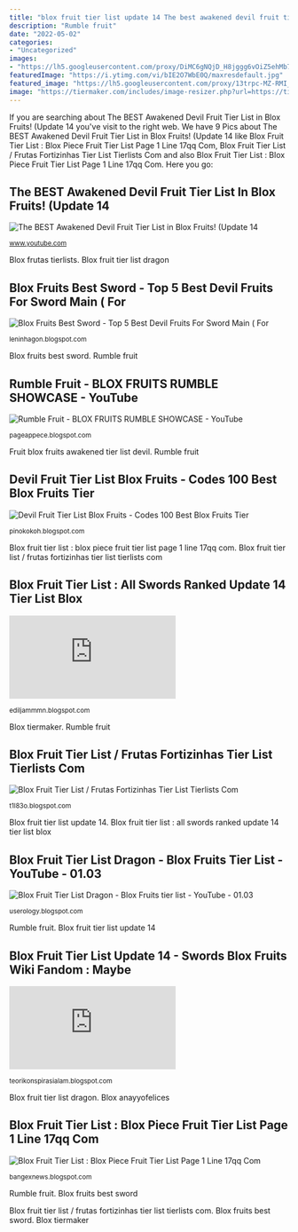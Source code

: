 ```yaml
---
title: "blox fruit tier list update 14 The best awakened devil fruit tier list in blox fruits! (update 14"
description: "Rumble fruit"
date: "2022-05-02"
categories:
- "Uncategorized"
images:
- "https://lh5.googleusercontent.com/proxy/DiMC6gNQjD_H8jggg6vOiZ5ehMb7KBMX3lkx06JdAWmPKH_jdfwMyN4q66AbAvl1fEs6ddwxlZAw6SEvdE-_SPHMTxi02PO55n0R73rBkGOSFihAQ9a_LKAMthBQMuAXSdfe3amY-FEgREUllDLxmNeV4vqrigcTP_RAqKuUvt38tz13DOH3vqN6gmziNtKvSialT2DOSONR1PzL=w1200-h630-p-k-no-nu"
featuredImage: "https://i.ytimg.com/vi/bIE2O7WbE0Q/maxresdefault.jpg"
featured_image: "https://lh5.googleusercontent.com/proxy/13trpc-MZ-RMI_GaTxiuyeZMrTTT4oRBUsrtsYuNKO9tfgKjpcU2sjJPJmQBnhdDDmsnDlWOc6Xy9SyGxgQq3K1QHviOrimB=w1200-h630-pd"
image: "https://tiermaker.com/includes/image-resizer.php?url=https://tiermaker.com//images/tier-lists-2021/757849/blox-fruits-tier-list-757849-1610340235.png&amp;w=300&amp;h=300"
---
```


If you are searching about The BEST Awakened Devil Fruit Tier List in Blox Fruits! (Update 14 you've visit to the right web. We have 9 Pics about The BEST Awakened Devil Fruit Tier List in Blox Fruits! (Update 14 like Blox Fruit Tier List : Blox Piece Fruit Tier List Page 1 Line 17qq Com, Blox Fruit Tier List / Frutas Fortizinhas Tier List Tierlists Com and also Blox Fruit Tier List : Blox Piece Fruit Tier List Page 1 Line 17qq Com. Here you go:

## The BEST Awakened Devil Fruit Tier List In Blox Fruits! (Update 14

![The BEST Awakened Devil Fruit Tier List in Blox Fruits! (Update 14](https://i.ytimg.com/vi/85iJqkT_hMY/maxresdefault.jpg "Blox fruit tier list update 14")

<small>www.youtube.com</small>

Blox frutas tierlists. Blox fruit tier list dragon

## Blox Fruits Best Sword - Top 5 Best Devil Fruits For Sword Main ( For

![Blox Fruits Best Sword - Top 5 Best Devil Fruits For Sword Main ( For](https://i.ytimg.com/vi/bIE2O7WbE0Q/maxresdefault.jpg "Blox fruits best sword")

<small>leninhagon.blogspot.com</small>

Blox fruits best sword. Rumble fruit

## Rumble Fruit - BLOX FRUITS RUMBLE SHOWCASE - YouTube

![Rumble Fruit - BLOX FRUITS RUMBLE SHOWCASE - YouTube](https://i.ytimg.com/vi/GhwXy0Gpzmc/maxresdefault.jpg "Blox fruit tier list : blox piece fruit tier list page 1 line 17qq com")

<small>pageappece.blogspot.com</small>

Fruit blox fruits awakened tier list devil. Rumble fruit

## Devil Fruit Tier List Blox Fruits - Codes 100 Best Blox Fruits Tier

![Devil Fruit Tier List Blox Fruits - Codes 100 Best Blox Fruits Tier](https://lh5.googleusercontent.com/proxy/DiMC6gNQjD_H8jggg6vOiZ5ehMb7KBMX3lkx06JdAWmPKH_jdfwMyN4q66AbAvl1fEs6ddwxlZAw6SEvdE-_SPHMTxi02PO55n0R73rBkGOSFihAQ9a_LKAMthBQMuAXSdfe3amY-FEgREUllDLxmNeV4vqrigcTP_RAqKuUvt38tz13DOH3vqN6gmziNtKvSialT2DOSONR1PzL=w1200-h630-p-k-no-nu "Devil fruit tier list blox fruits")

<small>pinokokoh.blogspot.com</small>

Blox fruit tier list : blox piece fruit tier list page 1 line 17qq com. Blox fruit tier list / frutas fortizinhas tier list tierlists com

## Blox Fruit Tier List : All Swords Ranked Update 14 Tier List Blox

![Blox Fruit Tier List : All Swords Ranked Update 14 Tier List Blox](https://tiermaker.com/includes/image-resizer.php?url=https://tiermaker.com//images/tier-lists-2021/757849/blox-fruits-tier-list-757849-1610340235.png&amp;w=300&amp;h=300 "Blox tiermaker")

<small>ediljammmn.blogspot.com</small>

Blox tiermaker. Rumble fruit

## Blox Fruit Tier List / Frutas Fortizinhas Tier List Tierlists Com

![Blox Fruit Tier List / Frutas Fortizinhas Tier List Tierlists Com](https://img.youtube.com/vi/WR_qQOpy09k/0.jpg "The best awakened devil fruit tier list in blox fruits! (update 14")

<small>t1l83o.blogspot.com</small>

Blox fruit tier list update 14. Blox fruit tier list : all swords ranked update 14 tier list blox

## Blox Fruit Tier List Dragon - Blox Fruits Tier List - YouTube - 01.03

![Blox Fruit Tier List Dragon - Blox Fruits tier list - YouTube - 01.03](https://lh5.googleusercontent.com/proxy/13trpc-MZ-RMI_GaTxiuyeZMrTTT4oRBUsrtsYuNKO9tfgKjpcU2sjJPJmQBnhdDDmsnDlWOc6Xy9SyGxgQq3K1QHviOrimB=w1200-h630-pd "Blox fruits best sword")

<small>userology.blogspot.com</small>

Rumble fruit. Blox fruit tier list update 14

## Blox Fruit Tier List Update 14 - Swords Blox Fruits Wiki Fandom : Maybe

![Blox Fruit Tier List Update 14 - Swords Blox Fruits Wiki Fandom : Maybe](https://tiermaker.com/includes/image-resizer.php?url=https://tiermaker.com//images/tier-lists-2021/239907/blox-fruits---blox-piece-update-13-733730-1626220636.png&amp;w=300&amp;h=300 "Blox fruit tier list dragon")

<small>teorikonspirasialam.blogspot.com</small>

Blox fruit tier list dragon. Blox anayyofelices

## Blox Fruit Tier List : Blox Piece Fruit Tier List Page 1 Line 17qq Com

![Blox Fruit Tier List : Blox Piece Fruit Tier List Page 1 Line 17qq Com](https://tierlists.com/cover_img/the-ultimate-blox-fruits-tier-list-adfb610a-6016-4df2-a12c-7efa0036ed9f.png "Fruit blox fruits awakened tier list devil")

<small>bangexnews.blogspot.com</small>

Rumble fruit. Blox fruits best sword

Blox fruit tier list / frutas fortizinhas tier list tierlists com. Blox fruits best sword. Blox tiermaker
